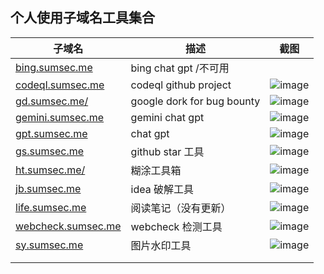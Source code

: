 ## 个人使用子域名工具集合

|  子域名   |   描述   |   截图   |
| ---- | ---- | ---- |
|  [bing.sumsec.me](https://bing.sumsec.me/)    |   bing chat gpt /不可用  |      |
|  [codeql.sumsec.me](https://codeql.sumsec.me/)    |   codeql github project   |  ![image](https://github.com/SummerSec/BlogPapers/assets/47944478/48b0999e-b6b9-44ad-add2-03a92a26c932) |
|  [gd.sumsec.me/](https://gd.sumsec.me/)    |    google dork for bug bounty  |   ![image](https://github.com/SummerSec/BlogPapers/assets/47944478/6706bb43-e95f-4145-b221-396dad4b94f2)|
| [gemini.sumsec.me](https://gemini.sumsec.me/)| gemini chat gpt  |![image](https://github.com/SummerSec/BlogPapers/assets/47944478/9509386c-0011-4b5e-87ae-c9593535f541)|
| [gpt.sumsec.me](https://gpt.sumsec.me/)| chat gpt | ![image](https://github.com/SummerSec/BlogPapers/assets/47944478/05f07add-b653-4d72-9bac-b7942ae37d1f)|
| [gs.sumsec.me](https://gs.sumsec.me/)| github star 工具 | ![image](https://github.com/SummerSec/BlogPapers/assets/47944478/7eefc891-649e-49cd-bb5e-087e0b3c9bb5)|
| [ht.sumsec.me/](https://ht.sumsec.me/)| 糊涂工具箱 |![image](https://github.com/SummerSec/BlogPapers/assets/47944478/5dbddfc9-07f1-48ba-a7bf-28cab0f5193f)|
| [jb.sumsec.me](https://jb.sumsec.me/) | idea 破解工具| ![image](https://github.com/SummerSec/BlogPapers/assets/47944478/f28bc39e-986a-4c9f-bbf9-788e690f934d)|
| [life.sumsec.me](https://life.sumsec.me/)| 阅读笔记（没有更新） | ![image](https://github.com/SummerSec/BlogPapers/assets/47944478/6c3c9b2b-09a9-40bb-b9a3-f31bccbc9627)|
| [webcheck.sumsec.me](https://webcheck.sumsec.me/)|webcheck 检测工具  | ![image](https://github.com/SummerSec/BlogPapers/assets/47944478/03702ed0-7078-4b09-83a5-efaf4a946a8d)|
| [sy.sumsec.me](https://sy.sumsec.me/) | 图片水印工具|![image](https://github.com/SummerSec/BlogPapers/assets/47944478/44a17963-a6ba-4593-af6a-34b7d0e643f9)|
| | |  |
| | |  |
